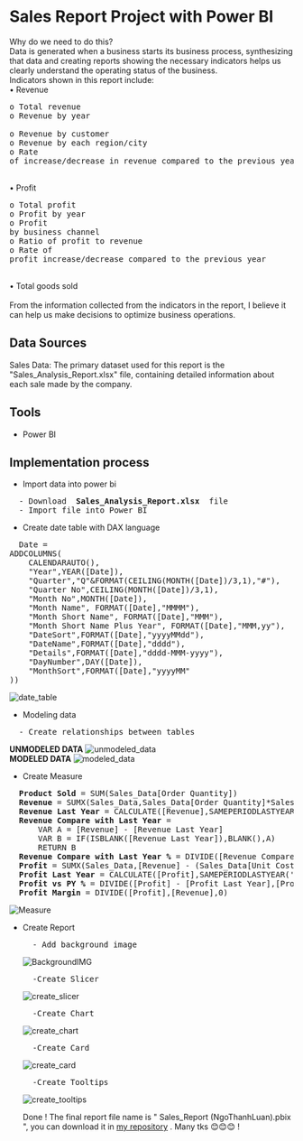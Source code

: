 # Sales Report Project with Power BI
Why do we need to do this?
<br>Data is generated when a business starts its business process, synthesizing that data and creating reports showing the necessary indicators helps us clearly understand the operating status of the business.
<br>Indicators shown in this report include:
<br>•	Revenue
<br><pre>o Total revenue
<br>o Revenue by year
<br>o Revenue by customer
<br>o Revenue by each region/city
<br>o Rate of increase/decrease in revenue compared to the previous year </pre>
<br>•	Profit
<br><pre>o Total profit
<br>o Profit by year
<br>o Profit by business channel
<br>o Ratio of profit to revenue
<br>o Rate of profit increase/decrease compared to the previous year</pre>
<br>• Total goods sold
<br>
<br>From the information collected from the indicators in the report, I believe it can help us make decisions to optimize business operations.

## Data Sources
Sales Data: The primary dataset used for this report is the "Sales_Analysis_Report.xlsx" file, containing detailed information about each sale made by the company.
## Tools
- Power BI
## Implementation process
- Import data into power bi
<pre>
  - Download <b> Sales_Analysis_Report.xlsx </b> file
  - Import file into Power BI
</pre>
- Create date table with DAX language
<pre>
  Date = 
ADDCOLUMNS(
    CALENDARAUTO(),
    "Year",YEAR([Date]),
    "Quarter","Q"&FORMAT(CEILING(MONTH([Date])/3,1),"#"),
    "Quarter No",CEILING(MONTH([Date])/3,1),
    "Month No",MONTH([Date]),
    "Month Name", FORMAT([Date],"MMMM"),
    "Month Short Name", FORMAT([Date],"MMM"),
    "Month Short Name Plus Year", FORMAT([Date],"MMM,yy"),
    "DateSort",FORMAT([Date],"yyyyMMdd"),
    "DateName",FORMAT([Date],"dddd"),
    "Details",FORMAT([Date],"dddd-MMM-yyyy"),
    "DayNumber",DAY([Date]),
    "MonthSort",FORMAT([Date],"yyyyMM"
))
</pre>
![date_table](create_date_table.jpg)
<br>
- Modeling data
<pre>
  - Create relationships between tables
</pre>
<b>UNMODELED DATA</b>
![unmodeled_data](modeling_data_1.jpg)
<br>
<b>MODELED DATA</b>
![modeled_data](modeling_data_2.jpg)
- Create Measure
<pre>
  <b>Product Sold</b> = SUM(Sales_Data[Order Quantity])
  <b>Revenue</b> = SUMX(Sales_Data,Sales_Data[Order Quantity]*Sales_Data[Unit Selling Price])
  <b>Revenue Last Year</b> = CALCULATE([Revenue],SAMEPERIODLASTYEAR('Date'[Date]))
  <b>Revenue Compare with Last Year</b> = 
      VAR A = [Revenue] - [Revenue Last Year]
      VAR B = IF(ISBLANK([Revenue Last Year]),BLANK(),A)
      RETURN B
  <b>Revenue Compare with Last Year %</b> = DIVIDE([Revenue Compare with Last Year],[Revenue Last Year])
  <b>Profit</b> = SUMX(Sales_Data,[Revenue] - (Sales_Data[Unit Cost]*Sales_Data[Order Quantity]))
  <b>Profit Last Year</b> = CALCULATE([Profit],SAMEPERIODLASTYEAR('Date'[Date]))
  <b>Profit vs PY %</b> = DIVIDE([Profit] - [Profit Last Year],[Profit Last Year])
  <b>Profit Margin</b> = DIVIDE([Profit],[Revenue],0)
</pre>
![Measure](Measure.jpg)
- Create Report
  <pre>
    - Add background image
  </pre>
  ![BackgroundIMG](add_background_image.jpg)
  <pre>
    -Create Slicer
  </pre>
    ![create_slicer](create_slicer.jpg)
  <pre>
    -Create Chart
  </pre>
  ![create_chart](create_chart.jpg)
  <pre>
    -Create Card
  </pre>
  ![create_card](create_card.jpg)
  <pre>
    -Create Tooltips
  </pre>
  ![create_tooltips](create_tooltips.jpg)

  Done ! The final report file name is " Sales_Report (NgoThanhLuan).pbix ", you can download it in [my repository](https://github.com/thanhluan13062000/DA_Project_Document.git)
. Many tks 😊😊😊 !




